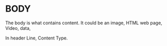 # BODY
The body is what contains content. 
It could be an image, HTML web page, Video, data, 

In header Line, Content Type. 